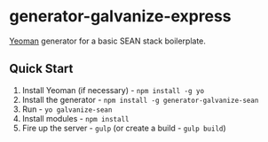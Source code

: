 # generator-galvanize-express

[Yeoman](http://yeoman.io) generator for a basic SEAN stack boilerplate.

## Quick Start

1. Install Yeoman (if necessary) - `npm install -g yo`
1. Install the generator - `npm install -g generator-galvanize-sean`
1. Run - `yo galvanize-sean`
1. Install modules - `npm install`
1. Fire up the server - `gulp` (or create a build - `gulp build`)
